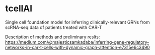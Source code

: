# tcellAI
Single cell foundation model for inferring clinically-relevant GRNs from scRNA-seq data of patients treated with CAR-T

Description of methods and preliminary reslts: https://medium.com/@majesticsamkadaba/inferring-gene-regulatory-networks-in-car-t-cells-with-dynamic-graph-attention-e7315e6c3490
